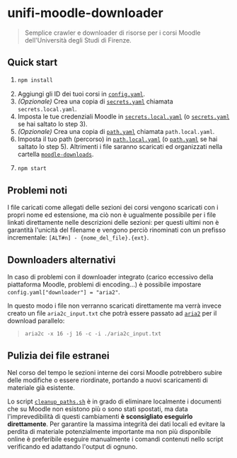 # unifi-moodle-downloader

> Semplice crawler e downloader di risorse per i corsi Moodle dell'Università degli Studi di Firenze.

## Quick start

1. ```bash
   npm install
   ```
2. Aggiungi gli ID dei tuoi corsi in [`config.yaml`](config.yaml).
3. _(Opzionale)_ Crea una copia di [`secrets.yaml`](secrets.yaml) chiamata `secrets.local.yaml`.
4. Imposta le tue credenziali Moodle in [`secrets.local.yaml`](secrets.local.yaml) (o [`secrets.yaml`](secrets.yaml) se
   hai saltato lo step 3).
5. _(Opzionale)_ Crea una copia di [`path.yaml`](path.yaml) chiamata `path.local.yaml`.
6. Imposta il tuo path (percorso) in [`path.local.yaml`](path.local.yaml) (o [`path.yaml`](path.yaml) se hai saltato lo
   step 5). Altrimenti i file saranno scaricati ed organizzati nella cartella [`moodle-downloads`](moodle-downloader).
7. ```bash
   npm start
   ```

## Problemi noti

I file caricati come allegati delle sezioni dei corsi vengono scaricati con i propri nome ed estensione, ma ciò non è
ugualmente possibile per i file linkati direttamente nelle descrizioni delle sezioni: per questi ultimi non è garantità
l'unicità del filename e vengono perciò rinominati con un prefisso incrementale: `[ALT#n] - {nome_del_file}.{ext}`.

## Downloaders alternativi

In caso di problemi con il downloader integrato (carico eccessivo della piattaforma Moodle, problemi di encoding...) è
possibile impostare `config.yaml["downloader"] = "aria2"`.

In questo modo i file non verranno scaricati direttamente ma verrà invece creato un file `aria2c_input.txt` che potrà
essere passato ad [`aria2`](https://aria2.github.io/) per il download parallelo:
> `aria2c -x 16 -j 16 -c -i ./aria2c_input.txt`

## Pulizia dei file estranei

Nel corso del tempo le sezioni interne dei corsi Moodle potrebbero subire delle modifiche o essere riordinate, portando
a nuovi scaricamenti di materiale già esistente.

Lo script [`cleanup_paths.sh`](cleanup_paths.sh) è in grado di eliminare localmente i documenti che su Moodle non
esistono più o sono stati spostati, ma data l'imprevedibilità di questi cambiamenti **è sconsigliato eseguirlo
direttamente**. Per garantire la massima integrità dei dati locali ed evitare la perdita di materiale potenzialmente
importante ma non più disponibile online è preferibile eseguire manualmente i comandi contenuti nello script verificando
ed adattando l'output di ognuno.
